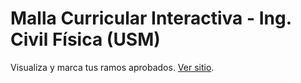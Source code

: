 # Malla Curricular Interactiva - Ing. Civil Física (USM)
Visualiza y marca tus ramos aprobados. [Ver sitio](https://github.com/mmorenoo444/icfusm).
